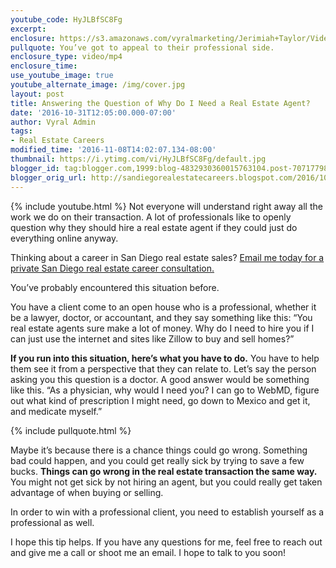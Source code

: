 ```yaml
---
youtube_code: HyJLBfSC8Fg
excerpt:
enclosure: https://s3.amazonaws.com/vyralmarketing/Jerimiah+Taylor/Videos+Oct-Nov+2016/San+Diego+Real+Estate+Career-+Quick+Tip.mp4
pullquote: You’ve got to appeal to their professional side.
enclosure_type: video/mp4
enclosure_time:
use_youtube_image: true
youtube_alternate_image: /img/cover.jpg
layout: post
title: Answering the Question of Why Do I Need a Real Estate Agent?
date: '2016-10-31T12:05:00.000-07:00'
author: Vyral Admin
tags:
- Real Estate Careers
modified_time: '2016-11-08T14:02:07.134-08:00'
thumbnail: https://i.ytimg.com/vi/HyJLBfSC8Fg/default.jpg
blogger_id: tag:blogger.com,1999:blog-4832930360015763104.post-7071779800067983760
blogger_orig_url: http://sandiegorealestatecareers.blogspot.com/2016/10/how-to-show-professionals-they-need.html
---
```

{% include youtube.html %}
Not everyone will understand right away all the work we do on their transaction. A lot of professionals like to openly question why they should hire a real estate agent if they could just do everything online anyway.

Thinking about a career in San Diego real estate sales?
<a href="mailto:JTaylor@kw.com">Email me today for a private San Diego real estate career consultation.</a>

You’ve probably encountered this situation before.

You have a client come to an open house who is a professional, whether it be a lawyer, doctor, or accountant, and they say something like this: “You real estate agents sure make a lot of money. Why do I need to hire you if I can just use the internet and sites like Zillow to buy and sell homes?”

**If you run into this situation, here’s what you have to do.** You have to help them see it from a perspective that they can relate to. Let’s say the person asking you this question is a doctor. A good answer would be something like this. “As a physician, why would I need you? I can go to WebMD, figure out what kind of prescription I might need, go down to Mexico and get it, and medicate myself.”

{% include pullquote.html %}

Maybe it’s because there is a chance things could go wrong. Something bad could happen, and you could get really sick by trying to save a few bucks. **Things can go wrong in the real estate transaction the same way.** You might not get sick by not hiring an agent, but you could really get taken advantage of when buying or selling.

In order to win with a professional client, you need to establish yourself as a professional as well.

I hope this tip helps. If you have any questions for me, feel free to reach out and give me a call or shoot me an email. I hope to talk to you soon!
